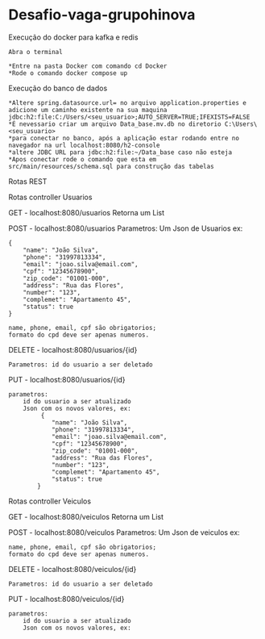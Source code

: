 # Desafio-vaga-grupohinova

Execução do docker para kafka e redis

    Abra o terminal

    *Entre na pasta Docker com comando cd Docker
    *Rode o comando docker compose up


Execução do banco de dados

    *Altere spring.datasource.url= no arquivo application.properties e adicione um caminho existente na sua maquina jdbc:h2:file:C:/Users/<seu_usuario>;AUTO_SERVER=TRUE;IFEXISTS=FALSE
    *É nevessario criar um arquivo Data_base.mv.db no diretorio C:\Users\<seu_usuario>
    *para conectar no banco, após a aplicação estar rodando entre no navegador na url localhost:8080/h2-console
    *altere JDBC URL para jdbc:h2:file:~/Data_base caso não esteja
    *Apos conectar rode o comando que esta em src/main/resources/schema.sql para construção das tabelas


Rotas REST

Rotas controller Usuarios

GET - localhost:8080/usuarios
    Retorna um List<Usuarios>

POST - localhost:8080/usuarios
    Parametros: Um Json de Usuarios ex:

    {
        "name": "João Silva",
        "phone": "31997813334",
        "email": "joao.silva@email.com",
        "cpf": "12345678900",
        "zip_code": "01001-000",
        "address": "Rua das Flores",
        "number": "123",
        "complemet": "Apartamento 45",
        "status": true
    }

    name, phone, email, cpf são obrigatorios;
    formato do cpd deve ser apenas numeros.

DELETE - localhost:8080/usuarios/{id}
    
    Parametros: id do usuario a ser deletado

PUT - localhost:8080/usuarios/{id}

    parametros: 
        id do usuario a ser atualizado
        Json com os novos valores, ex:
             {
                "name": "João Silva",
                "phone": "31997813334",
                "email": "joao.silva@email.com",
                "cpf": "12345678900",
                "zip_code": "01001-000",
                "address": "Rua das Flores",
                "number": "123",
                "complemet": "Apartamento 45",
                "status": true
            }

Rotas controller Veiculos

GET - localhost:8080/veiculos
    Retorna um List<veiculos>

POST - localhost:8080/veiculos
    Parametros: Um Json de veiculos ex:

    

    name, phone, email, cpf são obrigatorios;
    formato do cpd deve ser apenas numeros.

DELETE - localhost:8080/veiculos/{id}
    
    Parametros: id do usuario a ser deletado

PUT - localhost:8080/veiculos/{id}

    parametros: 
        id do usuario a ser atualizado
        Json com os novos valores, ex:
            